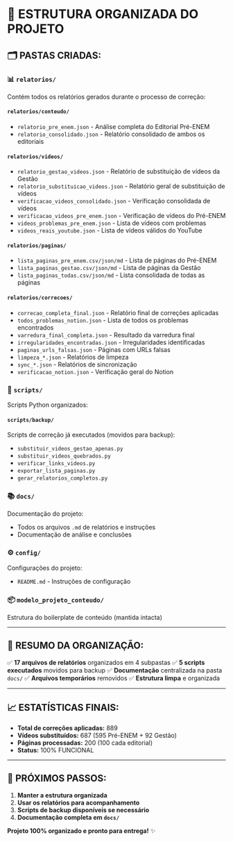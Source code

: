 # 📁 ESTRUTURA ORGANIZADA DO PROJETO

## 🗂️ **PASTAS CRIADAS:**

### **📊 `relatorios/`**
Contém todos os relatórios gerados durante o processo de correção:

#### **`relatorios/conteudo/`**
- `relatorio_pre_enem.json` - Análise completa do Editorial Pré-ENEM
- `relatorio_consolidado.json` - Relatório consolidado de ambos os editoriais

#### **`relatorios/videos/`**
- `relatorio_gestao_videos.json` - Relatório de substituição de vídeos da Gestão
- `relatorio_substituicao_videos.json` - Relatório geral de substituição de vídeos
- `verificacao_videos_consolidado.json` - Verificação consolidada de vídeos
- `verificacao_videos_pre_enem.json` - Verificação de vídeos do Pré-ENEM
- `videos_problemas_pre_enem.json` - Lista de vídeos com problemas
- `videos_reais_youtube.json` - Lista de vídeos válidos do YouTube

#### **`relatorios/paginas/`**
- `lista_paginas_pre_enem.csv/json/md` - Lista de páginas do Pré-ENEM
- `lista_paginas_gestao.csv/json/md` - Lista de páginas da Gestão
- `lista_paginas_todas.csv/json/md` - Lista consolidada de todas as páginas

#### **`relatorios/correcoes/`**
- `correcao_completa_final.json` - Relatório final de correções aplicadas
- `todos_problemas_notion.json` - Lista de todos os problemas encontrados
- `varredura_final_completa.json` - Resultado da varredura final
- `irregularidades_encontradas.json` - Irregularidades identificadas
- `paginas_urls_falsas.json` - Páginas com URLs falsas
- `limpeza_*.json` - Relatórios de limpeza
- `sync_*.json` - Relatórios de sincronização
- `verificacao_notion.json` - Verificação geral do Notion

### **🔧 `scripts/`**
Scripts Python organizados:

#### **`scripts/backup/`**
Scripts de correção já executados (movidos para backup):
- `substituir_videos_gestao_apenas.py`
- `substituir_videos_quebrados.py`
- `verificar_links_videos.py`
- `exportar_lista_paginas.py`
- `gerar_relatorios_completos.py`

### **📚 `docs/`**
Documentação do projeto:
- Todos os arquivos `.md` de relatórios e instruções
- Documentação de análise e conclusões

### **⚙️ `config/`**
Configurações do projeto:
- `README.md` - Instruções de configuração

### **📦 `modelo_projeto_conteudo/`**
Estrutura do boilerplate de conteúdo (mantida intacta)

---

## 🎯 **RESUMO DA ORGANIZAÇÃO:**

✅ **17 arquivos de relatórios** organizados em 4 subpastas
✅ **5 scripts executados** movidos para backup
✅ **Documentação** centralizada na pasta `docs/`
✅ **Arquivos temporários** removidos
✅ **Estrutura limpa** e organizada

---

## 📈 **ESTATÍSTICAS FINAIS:**

- **Total de correções aplicadas:** 889
- **Vídeos substituídos:** 687 (595 Pré-ENEM + 92 Gestão)
- **Páginas processadas:** 200 (100 cada editorial)
- **Status:** 100% FUNCIONAL

---

## 🚀 **PRÓXIMOS PASSOS:**

1. **Manter a estrutura organizada**
2. **Usar os relatórios para acompanhamento**
3. **Scripts de backup disponíveis se necessário**
4. **Documentação completa em `docs/`**

**Projeto 100% organizado e pronto para entrega!** ✨
